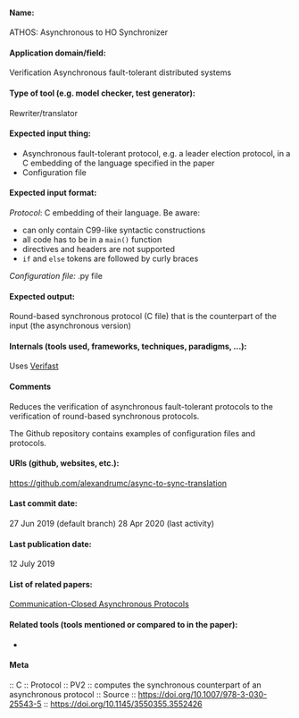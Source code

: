 #### Name:
ATHOS: Asynchronous to HO Synchronizer

#### Application domain/field:
Verification
Asynchronous fault-tolerant distributed systems

#### Type of tool (e.g. model checker, test generator):
Rewriter/translator

#### Expected input thing:
- Asynchronous fault-tolerant protocol, e.g. a leader election protocol, in a C embedding of the language specified in the paper
- Configuration file

#### Expected input format:
*Protocol*: C embedding of their language. Be aware:
- can only contain C99-like syntactic constructions
- all code has to be in a `main()` function
- directives and headers are not supported
- `if` and `else` tokens are followed by curly braces

*Configuration file:* .py file

#### Expected output:
Round-based synchronous protocol (C file) that is the counterpart of the input (the asynchronous version)

#### Internals (tools used, frameworks, techniques, paradigms, ...):
Uses [Verifast](Verifast.md)

#### Comments
Reduces the verification of asynchronous fault-tolerant protocols to the verification of round-based synchronous protocols.

The Github repository contains examples of configuration files and protocols.

#### URIs (github, websites, etc.):
https://github.com/alexandrumc/async-to-sync-translation

#### Last commit date:
27 Jun 2019 (default branch)
28 Apr 2020 (last activity)

#### Last publication date:
12 July 2019

#### List of related papers:
[Communication-Closed Asynchronous Protocols](https://doi.org/10.1007/978-3-030-25543-5_20)

#### Related tools (tools mentioned or compared to in the paper):
-

#### Meta
:: C
:: Protocol
:: PV2 :: computes the synchronous counterpart of an asynchronous protocol
:: Source :: https://doi.org/10.1007/978-3-030-25543-5 :: https://doi.org/10.1145/3550355.3552426
